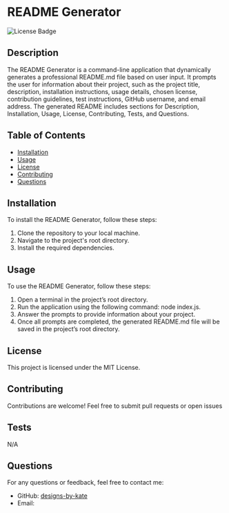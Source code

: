 # README Generator
  ![License Badge](https://img.shields.io/badge/license-MIT-brightgreen)
  
  ## Description
  The README Generator is a command-line application that dynamically generates a professional README.md file based on user input. It prompts the user for information about their project, such as the project title, description, installation instructions, usage details, chosen license, contribution guidelines, test instructions, GitHub username, and email address. The generated README includes sections for Description, Installation, Usage, License, Contributing, Tests, and Questions.
  
  ## Table of Contents
  - [Installation](#installation)
  - [Usage](#usage)
  - [License](#license)
  - [Contributing](#contributing)
  - [Questions](#questions)
  
  ## Installation
  To install the README Generator, follow these steps: 
  1. Clone the repository to your local machine.
  2. Navigate to the project's root directory.
  3. Install the required dependencies.
  
  ## Usage
  To use the README  Generator, follow these steps: 
  1. Open a terminal in the project’s root directory.
  2. Run the application using the following command: node index.js.
  3. Answer the prompts to provide information about your project.
  4. Once all prompts are completed, the generated README.md file will be saved in the project’s root directory.
  
  ## License
  This project is licensed under the MIT License.
  
  ## Contributing
  Contributions are welcome! Feel free to submit pull requests or open issues

  ## Tests
  N/A
  
  ## Questions
  For any questions or feedback, feel free to contact me:
  - GitHub: [designs-by-kate ](https://github.com/designs-by-kate )
  - Email: 
